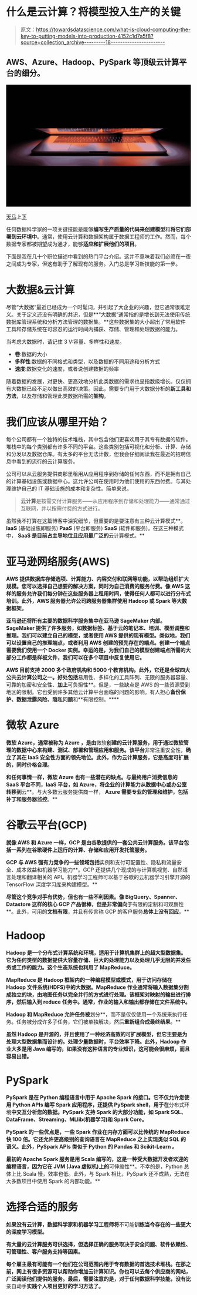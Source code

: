 # 什么是云计算？将模型投入生产的关键

> 原文：<https://towardsdatascience.com/what-is-cloud-computing-the-key-to-putting-models-into-production-4152c1d7a5f8?source=collection_archive---------18----------------------->

## **AWS、Azure、Hadoop、PySpark 等顶级云计算平台的细分。**

![](img/2b3519889c2337095d88038e01065c04.png)

[天马](https://unsplash.com/@tma)上[下](https://unsplash.com/photos/WiONHd_zYI4)

任何数据科学家的一项关键技能是能够**编写生产质量的代码来创建模型**和**将它们部署到云环境中**。通常，使用云计算和数据架构属于数据工程师的工作。然而，每个数据专家都被期望成为通才，能够**适应和扩展他们的项目**。

下面是我在几十个职位描述中看到的热门平台介绍。这并不意味着我们必须在一夜之间成为专家，但这有助于了解现有的服务。入门总是学习新技能的第一步。

# **大数据&云计算**

尽管“大数据”最近已经成为一个时髦词，并引起了大企业的兴趣，但它通常很难定义。关于定义还没有明确的共识，但是**“大数据”通常指的是增长到无法使用传统数据库管理系统和分析方法管理的数据集。**这些数据集的大小超出了常用软件工具和存储系统在可容忍的运行时间内捕获、存储、管理和处理数据的能力。

当考虑大数据时，请记住 3 V:容量、多样性和速度。

*   **卷**:数据的大小
*   **多样性**:数据的不同格式和类型，以及数据的不同用途和分析方式
*   **速度**:数据变化的速度，或者说创建数据的频率

随着数据的发展，对更快、更高效地分析此类数据的需求也呈指数级增长。仅仅拥有大数据已经不足以做出高效的决策。因此，需要专门用于大数据分析的**新工具和方法**，以及存储和管理此类数据所需的**架构**。

# 我们应该从哪里开始？

每个公司都有一个独特的技术堆栈，其中包含他们更喜欢用于其专有数据的软件。堆栈中的每个类别都有许多不同的平台。这些类别包括可视化和分析、计算、存储和分发以及数据仓库。有太多的平台无法计数，但我会仔细阅读我在最近的招聘信息中看到的流行的云计算服务。

公司可以从云服务提供商那里租用从应用程序到存储的任何东西，而不是拥有自己的计算基础设施或数据中心。这允许公司在使用时为他们使用的东西付费。与其处理维护自己的 IT 基础设施的成本和复杂性。简单来说，

> **云计算**是按需交付计算服务——从应用程序到存储和处理能力——通常通过互联网，并以按需付费的方式进行。

虽然我不打算在这篇博客中深究细节，但重要的是要注意有三种云计算模式**。 **IaaS** (基础设施即服务) **PaaS** (平台即服务) **SaaS** (软件即服务)。在这三种模式中， **SaaS 是目前占主导地位且应用最广泛的**云计算模式。**

# ****亚马逊网络服务(AWS)****

**AWS 提供数据库存储选项、计算能力、内容交付和联网等功能，以帮助组织扩大规模。**您可以选择自己想要的解决方案，同时为自己消费的服务付费**。像 AWS 这样的服务允许我们每分钟在这些服务器上租用时间，使得任何人都可以进行分布式培训。此外，AWS 服务器允许公司跨服务器集群使用 Hadoop 或 Spark 等大数据框架。**

**亚马逊还将所有主要的数据科学服务集中在亚马逊 SageMaker 内部。SageMaker 提供了许多服务，如数据标签、基于云的笔记本、培训、模型调整和推理。我们可以建立自己的模型，或者使用 AWS 提供的现有模型。类似地，我们可以设置自己的推理端点，或者利用 AWS 创建的预先存在的端点。创建一个端点需要我们使用一个 **Docker** 实例。幸运的是，为我们自己的模型创建端点所需的大部分工作都是样板文件，我们可以在多个项目中反复使用它。**

**AWS 目前支持 2000 多个政府机构和 5000 个教育机构。此外，它还是全球四大公共云计算公司之一。好处包括**易用性、多样化的工具阵列、无限的服务器容量、可靠的加密和安全性、**加上**可负担性**。但是，一些缺点是 AWS 的一些资源受到地区的限制。它也受到许多其他云计算平台面临的问题的影响。有人担心**备份保护、数据泄露风险、隐私问题**和**有限控制。****

# ****微软 Azure****

**微软 Azure，通常被称为 **Azure** ，是由**微软**创建的云计算服务，用于通过微软管理的数据中心来构建、测试、部署和管理应用和服务。该平台**非常注重安全性，**确立了其在 **IaaS 安全性**方面的领先地位。此外，作为云计算服务，它是高度可扩展的，同时价格合理。**

**和任何事情一样，微软 Azure 也有一些潜在的缺点。与最终用户消费信息的 SaaS 平台不同，IaaS 平台，如 Azure，将企业的计算能力从数据中心或办公室转移到**云**。与大多数云服务提供商一样， **Azure 需要专业的管理和维护，包括补丁和服务器监控**。**

# ****谷歌云平台(GCP)****

**就像 AWS 和 Azure 一样，GCP 是由谷歌提供的一套公共云计算服务。该平台包括一系列在谷歌硬件上运行的计算、存储和应用开发托管服务。**

**GCP 与 AWS 强有力竞争的一些领域包括**实例和支付可配置性、隐私和流量安全、成本效益和机器学习能力**。GCP 还提供几个现成的与计算机视觉、自然语言处理和翻译相关的 API。机器学习工程师可以基于谷歌的云机器学习引擎开源的 TensorFlow 深度学习库来构建模型。**

**尽管这个竞争对手有优势，但也有一些不利因素。像 BigQuery、Spanner、Datastore 这样的核心 GCP 产品很棒，但是非常偏向于**有限的定制和可观察性**。此外，可用的**文档有限**，并且有传言称 GCP 的客户服务**总体上没有回应**。**

# ****Hadoop****

**Hadoop 是一个分布式计算系统和环境，适用于计算机集群上的超大型数据集。它为任何类型的数据提供大容量存储、巨大的处理能力以及处理几乎无限的并发任务或工作的能力。这个生态系统也利用了 MapReduce。**

****MapReduce** 是 Hadoop 框架内的一种编程模型或模式，用于访问存储在 Hadoop 文件系统(HDFS)中的大数据。MapReduce 作业通常**将输入数据集分割成独立的块**，由地图任务以完全**并行**的方式进行处理。该框架对映射的输出进行排序，然后输入到 reduce 任务中。通常，作业的输入和输出都存储在文件系统中。**

**Hadoop 和 MapReduce 允许任务被**划分**，而不是仅仅使用一个系统来执行任务。任务被分成许多子任务，它们被单独解决，然后**重新组合成最终结果**。**

**虽然 Hadoop 是开源的，并且使用了一种经济高效的可扩展模型，但它主要是为处理大型数据集而设计的。**处理少量数据时，平台效率下降**。此外，Hadoop 作业大多是用 Java 编写的，如果没有这种语言的专业知识，这可能会很麻烦，而且容易出错。**

# ****PySpark****

**PySpark 是在 **Python** 编程语言中用于 **Apache Spark** 的接口。它不仅允许您使用 Python APIs 编写 Spark 应用程序，还提供 PySpark shell，用于在**分布式环境**中交互分析您的数据。PySpark 支持 Spark 的大部分功能，如 Spark SQL、DataFrame、Streaming、MLlib(机器学习)和 Spark Core。**

**PySpark 的一些优点是，一些 Spark 作业在内存方面可以比传统的 MapReduce 快 100 倍。它还允许更高级别的查询语言在 MapReduce 之上实现类似 SQL 的语义。此外，PySpark APIs 类似于 Python 的 **Pandas** 和 **Scikit-Learn** 。**

**最初的 Apache Spark 服务是用 **Scala** 编写的，这是一种受大数据开发者欢迎的编程语言，因为它在 JVM (Java 虚拟机)上的**可伸缩性**。不幸的是，Python 总体上比 Scala 慢，效率也低。此外，与 Spark 相比，PySpark 还不成熟，无法在大多数项目中使用 Spark 的内部功能。**

# ****选择合适的服务****

**如果没有云计算，数据科学家和机器学习工程师将**不可能**训练当今存在的一些更大的深度学习模型。**

**有大量的云计算服务可供选择，但选择正确的服务取决于安全问题、软件依赖性、可管理性、客户服务支持等因素。**

**每个雇主最有可能有一个他们在公司范围内用于专有数据的首选技术堆栈。在那之前，网上有很多资源可以帮助你增加云计算知识。你也可以去每个供应商的网站，广泛阅读他们提供的服务。最后，需要注意的是，对于任何数据科学技能，没有比**亲自动手**实践个人项目更好的学习方法了。**
